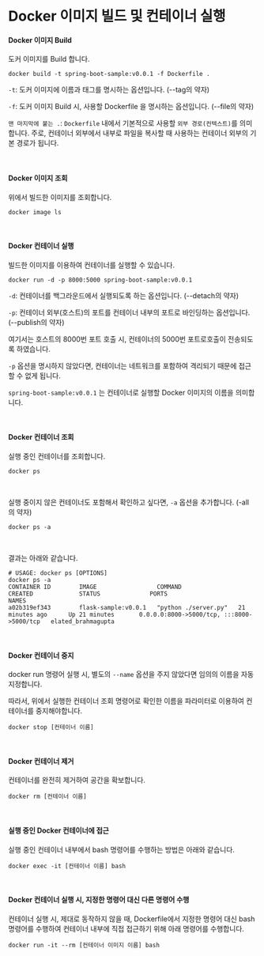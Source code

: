 # Docker 이미지 빌드 및 컨테이너 실행

#### Docker 이미지 Build

도커 이미지를 Build 합니다.

```shell
docker build -t spring-boot-sample:v0.0.1 -f Dockerfile .
```

`-t`: 도커 이미지에 이름과 태그를 명시하는 옵션입니다. (--tag의 약자)

`-f`: 도커 이미지 Build 시, 사용할 Dockerfile 을 명시하는 옵션입니다. (--file의 약자)

`맨 마지막에 붙는 .`: `Dockerfile` 내에서 기본적으로 사용할 `외부 경로(컨텍스트)`를 의미합니다. 주로, 컨테이너 외부에서 내부로 파일을 복사할 때 사용하는 컨테이너 외부의 기본 경로가 됩니다.

<br>

#### Docker 이미지 조회

위에서 빌드한 이미지를 조회합니다.

```shell
docker image ls
```

<br>

#### Docker 컨테이너 실행

빌드한 이미지를 이용하여 컨테이너를 실행할 수 있습니다.

```shell
docker run -d -p 8000:5000 spring-boot-sample:v0.0.1
```

`-d`: 컨테이너를 백그라운드에서 실행되도록 하는 옵션입니다. (--detach의 약자)

`-p`: 컨테이너 외부(호스트)의 포트를 컨테이너 내부의 포트로 바인딩하는 옵션입니다. (--publish의 약자)

여기서는 호스트의 8000번 포트 호출 시, 컨테이너의 5000번 포트로호출이 전송되도록 하였습니다.

`-p` 옵션을 명시하지 않았다면, 컨테이너는 네트워크를 포함하여 격리되기 때문에 접근할 수 없게 됩니다.

`spring-boot-sample:v0.0.1` 는 컨테이너로 실행할 Docker 이미지의 이름을 의미합니다.

<br>

#### Docker 컨테이너 조회

실행 중인 컨테이너를 조회합니다.

```shell
docker ps
```

<br>

실행 중이지 않은 컨테이너도 포함해서 확인하고 싶다면, `-a` 옵션을 추가합니다. (-all 의 약자)

```shell
docker ps -a
```

<br>

결과는 아래와 같습니다.

```
# USAGE: docker ps [OPTIONS]
docker ps -a                       
CONTAINER ID        IMAGE                 COMMAND                CREATED             STATUS              PORTS                                       NAMES
a02b319ef343        flask-sample:v0.0.1   "python ./server.py"   21 minutes ago      Up 21 minutes       0.0.0.0:8000->5000/tcp, :::8000->5000/tcp   elated_brahmagupta
```

<br>

#### Docker 컨테이너 중지

docker run 명령어 실행 시, 별도의 `--name` 옵션을 주지 않았다면 임의의 이름을 자동 지정합니다.

따라서, 위에서 실행한 컨테이너 조회 명령어로 확인한 이름을 파라미터로 이용하여 컨테이너를 중지해야합니다.

```shell
docker stop [컨테이너 이름]
```

<br>

#### Docker 컨테이너 제거

컨테이너를 완전히 제거하여 공간을 확보합니다.

```shell
docker rm [컨테이너 이름]
```

<br>

#### 실행 중인 Docker 컨테이너에 접근

실행 중인 컨테이너 내부에서 bash 명령어를 수행하는 방법은 아래와 같습니다.

```shell
docker exec -it [컨테이너 이름] bash
```

<br>

#### Docker 컨테이너 실행 시, 지정한 명령어 대신 다른 명령어 수행

컨테이너 실행 시, 제대로 동작하지 않을 때, Dockerfile에서 지정한 명령어 대신 bash 명령어를 수행하여 컨테이너 내부에 직접 접근하기 위해 아래 명령어를 수행합니다.

```shell
docker run -it --rm [컨테이너 이미지 이름] bash
```

<br>
